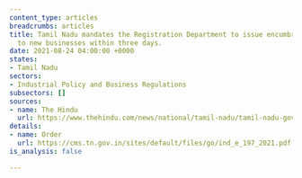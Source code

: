 ```yaml
---
content_type: articles
breadcrumbs: articles
title: Tamil Nadu mandates the Registration Department to issue encumbrance certificates
  to new businesses within three days.
date: 2021-08-24 04:00:00 +0000
states:
- Tamil Nadu
sectors:
- Industrial Policy and Business Regulations
subsectors: []
sources:
- name: The Hindu
  url: https://www.thehindu.com/news/national/tamil-nadu/tamil-nadu-government-services-made-business-friendly/article36026101.ece
details:
- name: Order
  url: https://cms.tn.gov.in/sites/default/files/go/ind_e_197_2021.pdf
is_analysis: false

---
```


